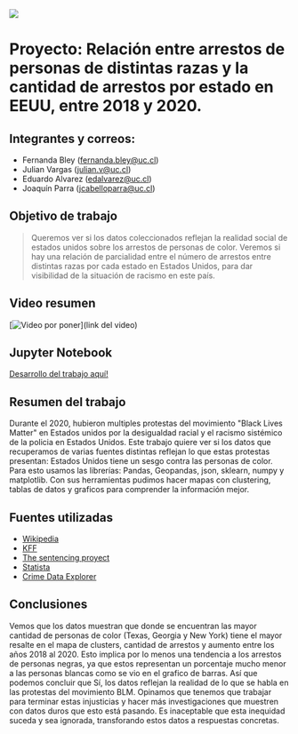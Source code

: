 
<img src="https://upload.wikimedia.org/wikipedia/commons/thumb/d/d8/Marca-uc.svg/768px-Marca-uc.svg.png" align="center">

# Proyecto:  Relación entre arrestos de personas de distintas razas y la cantidad de arrestos por   estado en EEUU, entre 2018 y 2020.

## Integrantes y correos:
- Fernanda Bley (fernanda.bley@uc.cl)
- Julian Vargas (julian.v@uc.cl)
- Eduardo Alvarez (edalvarez@uc.cl)
- Joaquín  Parra (jcabelloparra@uc.cl)


## Objetivo de trabajo

>Queremos ver si los datos coleccionados reflejan la realidad social de estados unidos sobre los arrestos de personas de color. Veremos si hay una relación
>de parcialidad entre el número de arrestos entre distintas razas por cada estado en Estados
>Unidos, para dar visibilidad de la situación de racismo en este país. 

 ## Video resumen 
 
[![Video por poner](imagen)](link del video)

## Jupyter Notebook
[Desarrollo del trabajo aquí!](https://drive.google.com/drive/u/0/folders/1ppymEd5C4t1i5lp86AM3Ohlvx8TUZMVx)

## Resumen del trabajo
Durante el 2020, hubieron multiples protestas del movimiento  "Black Lives Matter" en Estados unidos por la desigualdad racial y el  racismo sistémico de la policia en Estados Unidos.
Este trabajo quiere ver si los datos que  recuperamos de varias fuentes distintas reflejan lo  que estas protestas presentan: Estados Unidos  tiene un sesgo contra las personas de color. 
Para esto usamos las librerías: Pandas, Geopandas, json, sklearn, numpy y matplotlib. Con sus herramientas pudimos hacer mapas con clustering, tablas de datos y graficos para comprender la información mejor. 

## Fuentes utilizadas
- [Wikipedia](https://en.wikipedia.org/wiki/Demographics_of_the_United_States#:~:text=According%20to%20the%202020%20Census,%2C%20and%20July%201%2C%202006.)
- [KFF](https://www.kff.org/other/state-indicator/distribution-by-raceethnicity/?currentTimeframe=0&sortModel=%7B%22colId%22:%22Location%22,%22sort%22:%22asc%22%7D)
- [The sentencing proyect](https://www.sentencingproject.org/the-facts/#detail?state1Option=U.S.%20Total&state2Option=0)
- [Statista](https://www.statista.com/statistics/191261/number-of-arrests-for-all-offenses-in-the-us-since-1990/)
- [Crime Data Explorer](https://crime-data-explorer.app.cloud.gov/pages/explorer/crime/arrest)

## Conclusiones 
Vemos que los datos muestran que donde se encuentran las mayor cantidad de personas de  color (Texas, Georgia y New York) tiene el mayor resalte en el mapa de clusters, cantidad de  arrestos y aumento entre los años 2018 al 2020.
Esto implica por lo menos una tendencia a los arrestos de personas negras, ya que estos  representan un porcentaje mucho menor a las personas blancas como se vio en el grafico de barras. Así que podemos  concluir que Sí, los datos reflejan la realidad de lo que se habla en las protestas del  movimiento BLM.
Opinamos que tenemos que trabajar para terminar estas injusticias y hacer más  investigaciones que muestren con datos duros que esto está pasando. Es inaceptable que esta  inequidad suceda y sea ignorada, transforando estos datos a respuestas concretas.
